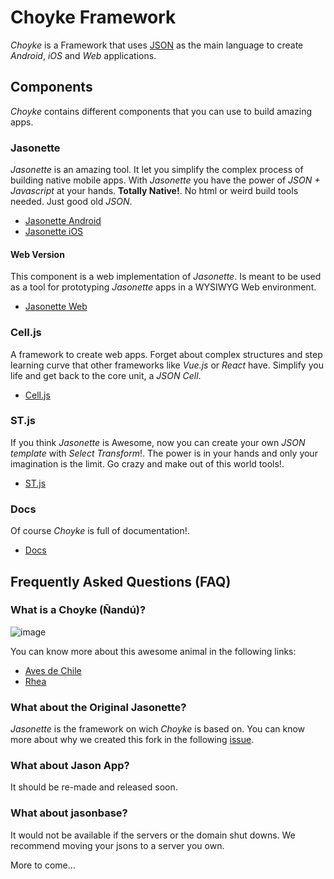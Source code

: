 # Choyke Framework

*Choyke* is a Framework that uses [JSON](https://www.json.org/) as the main language
to create *Android*, *iOS* and *Web* applications.

## Components

*Choyke* contains different components that you can use to build amazing apps.

### Jasonette

*Jasonette* is an amazing tool. It let you simplify the complex process of
building native mobile apps. With *Jasonette* you have the power of *JSON + Javascript*
at your hands. **Totally Native!**. No html or weird build tools needed. Just
good old *JSON*.

- [Jasonette Android](https://github.com/choyke/framework/jasonette/mobile/android)
- [Jasonette iOS](https://github.com/choyke/framework/jasonette/mobile/iOS)

#### Web Version

This component is a web implementation of *Jasonette*. Is meant to be used as a tool
for prototyping *Jasonette* apps in a WYSIWYG Web environment.

- [Jasonette Web](https://github.com/choyke/framework/jasonette/web)

### Cell.js

A framework to create web apps. Forget about complex structures and step learning curve that
other frameworks like *Vue.js* or *React* have. Simplify you life and get back to the 
core unit, a *JSON Cell*.

- [Cell.js](https://github.com/choyke/framework/celljs)

### ST.js

If you think *Jasonette* is Awesome, now you can create your own *JSON template* with *Select Transform*!.
The power is in your hands and only your imagination is the limit. Go crazy and make
out of this world tools!.

- [ST.js](https://github.com/choyke/framework/stjs)

### Docs

Of course *Choyke* is full of documentation!.

- [Docs](https://github.com/choyke/framework/docs)


## Frequently Asked Questions (FAQ)

### What is a Choyke (Ñandú)?

![image](https://user-images.githubusercontent.com/292738/48664149-3a9b5180-ea79-11e8-938a-9ce3104fc8dd.png)

You can know more about this awesome animal in the following links:

- [Aves de Chile](http://www.avesdechile.cl/139.htm)
- [Rhea](https://en.wikipedia.org/wiki/Rhea_(bird))

### What about the Original Jasonette?

*Jasonette* is the framework on wich *Choyke* is based on. You can know more about
why we created this fork in the following [issue](https://github.com/Jasonette/Jasonette/issues/23).

### What about Jason App?

It should be re-made and released soon.

### What about jasonbase?

It would not be available if the servers or the domain shut downs. 
We recommend moving your jsons to a server you own.


More to come...